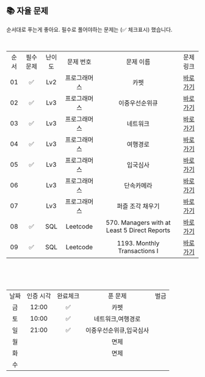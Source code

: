 
## 📚 자율 문제

순서대로 푸는게 좋아요.
필수로 풀어야하는 문제는 (✅ 체크표시) 했습니다.

<br/>
<table>
  <tr>
    <td align="center">순서</td>
    <td align="center">필수 문제</td>
    <td align="center">난이도</td>
    <td align="center">문제 번호</td>
    <td align="center">문제 이름</td>
    <td align="center">문제 링크</td>
  </tr>
   <tr>
    <td align="center">01</td>
    <td align="center">✅</td>
    <td align="center">Lv2</td>
    <td align="center">프로그래머스</td>
    <td align="center">카펫</td>
    <td align="center"><a href="https://school.programmers.co.kr/learn/courses/30/lessons/42842">바로가기</a></td>
  </tr>
     <tr>
    <td align="center">02</td>
    <td align="center">✅</td>
    <td align="center">Lv3</td>
    <td align="center">프로그래머스</td>
    <td align="center">이중우선순위큐</td>
    <td align="center"><a href="https://school.programmers.co.kr/learn/courses/30/lessons/42628">바로가기</a></td>
  </tr>
   <tr>
    <td align="center">03</td>
    <td align="center">✅</td>
    <td align="center">Lv3</td>
    <td align="center">프로그래머스</td>
    <td align="center">네트워크</td>
    <td align="center"><a href="https://school.programmers.co.kr/learn/courses/30/lessons/43162">바로가기</a></td>
  </tr>
  <tr>
    <td align="center">04</td>
    <td align="center">✅</td>
    <td align="center">Lv3</td>
    <td align="center">프로그래머스</td>
    <td align="center">여행경로</td>
    <td align="center"><a href="https://school.programmers.co.kr/learn/courses/30/lessons/43164">바로가기</a></td>
  </tr>
   <tr>
    <td align="center">05</td>
    <td align="center">✅</td>
    <td align="center">Lv3</td>
    <td align="center">프로그래머스</td>
    <td align="center">입국심사</td>
    <td align="center"><a href="https://school.programmers.co.kr/learn/courses/30/lessons/43238">바로가기</a></td>
  </tr>
   <tr>
    <td align="center">06</td>
    <td align="center"></td>
    <td align="center">Lv3</td>
    <td align="center">프로그래머스</td>
    <td align="center">단속카메라</td>
    <td align="center"><a href="https://school.programmers.co.kr/learn/courses/30/lessons/42884">바로가기</a></td>
  </tr>
   <tr>
    <td align="center">07</td>
    <td align="center"></td>
    <td align="center">Lv3</td>
    <td align="center">프로그래머스</td>
    <td align="center">퍼즐 조각 채우기</td>
    <td align="center"><a href="https://school.programmers.co.kr/learn/courses/30/lessons/84021">바로가기</a></td>
  </tr>
   <tr>
    <td align="center">08</td>
    <td align="center">✅</td>
    <td align="center">SQL</td>
    <td align="center">Leetcode</td>
    <td align="center">570. Managers with at Least 5 Direct Reports</td>
    <td align="center"><a href="https://leetcode.com/problems/managers-with-at-least-5-direct-reports/description/?envType=study-plan-v2&envId=top-sql-50">바로가기</a></td>
  </tr>
  <tr>
    <td align="center">09</td>
    <td align="center">✅</td>
    <td align="center">SQL</td>
    <td align="center">Leetcode</td>
    <td align="center">1193. Monthly Transactions I</td>
    <td align="center"><a href="https://leetcode.com/problems/monthly-transactions-i/description/?envType=study-plan-v2&envId=top-sql-50">바로가기</a></td>
  </tr>
  
</table>
<br/><br/>


<br>

<table>
  <tr>
    <td align="center">날짜</td>
    <td align="center">인증 시각</td>
    <td align="center">완료체크</td>
    <td align="center">푼 문제</td>
    <td align="center">벌금</td>
  </tr>
   <tr>
    <td align="center">금</td>
    <td align="center">12:00</td>
    <td align="center">✅</td>
    <td align="center">카펫</td>
    <td align="center"></td>
  </tr>
  <tr>
    <td align="center">토</td>
    <td align="center">10:00</td>
    <td align="center">✅</td>
    <td align="center">네트워크,여행경로</td>
    <td align="center"></td>
  </tr>
  <tr>
    <td align="center">일</td>
    <td align="center">21:00</td>
    <td align="center">✅</td>
    <td align="center">이중우선순위큐,입국심사</td>
    <td align="center"></td>
  </tr>
  <tr>
    <td align="center">월</td>
    <td align="center"></td>
    <td align="center"></td>
    <td align="center">면제</td>
    <td align="center"></td>
  </tr>
  <tr>
    <td align="center">화</td>
    <td align="center"></td>
    <td align="center"></td>
    <td align="center">면제</td>
    <td align="center"></td>
  </tr>
   <tr>
    <td align="center">수</td>
    <td align="center"></td>
    <td align="center"></td>
    <td align="center"></td>
    <td align="center"></td>
  </tr>
</table>
